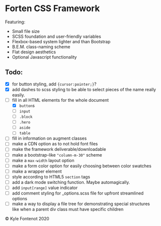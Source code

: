 # Forten CSS Framework
Featuring:
* Small file size
* SCSS foundation and user-friendly variables
* Flexbox-based system lighter and than Bootstrap 
* B.E.M. class-naming scheme 
* Flat design aesthetics
* Optional Javascript functionality

## Todo:
- [x]  for button styling, add `{cursor:pointer;}`?
- [x]  add dashes to scss styling to be able to select pieces of the name really easily.
- [ ]  fill in all HTML elements for the whole document
    - [x]  `button`s
    - [ ]  `input`
    - [ ]  `.block`
    - [ ]  `.hero`
    - [ ]  `aside`
    - [ ]  `table`
- [ ]  fill in information on augment classes
- [ ]  make a CDN option as to not hold font files
- [ ]  make the framework deliverable/downloadable
- [ ]  make a bootstrap-like `"column-m-30"` scheme
- [ ]  make a `max-width` layout option
- [ ]  make a form color option for easily choosing between color swatches
- [ ]  make a wrapper element
- [ ]  style according to HTML5 `section` tags
- [ ]  add a dark mode switching function. Maybe automagically.
- [ ]  add `input[range]` value indicator
- [ ]  add comment styling for _options.scss file for upfront streamlined options
- [ ]  make a way to display a file tree for demonstrating special structures like when a parent div class must have specific children

© Kyle Fontenot 2020
